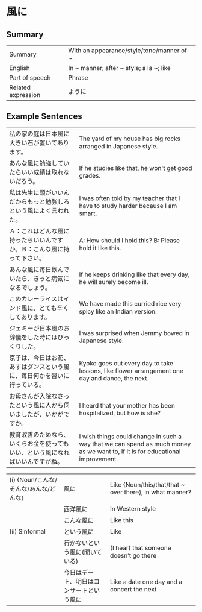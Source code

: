 # 風に

## Summary

<table><tr>   <td>Summary</td>   <td>With an appearance/style/tone/manner of ~.</td></tr><tr>   <td>English</td>   <td>In ~ manner; after ~ style; a la ~; like</td></tr><tr>   <td>Part of speech</td>   <td>Phrase</td></tr><tr>   <td>Related expression</td>   <td>ように</td></tr></table>

## Example Sentences

<table><tr>   <td>私の家の庭は日本風に大きい石が置いてあります。</td>   <td>The yard of my house has big rocks arranged in Japanese style.</td></tr><tr>   <td>あんな風に勉強していたらいい成績は取れないだろう。</td>   <td>If he studies like that, he won't get good grades.</td></tr><tr>   <td>私は先生に頭がいいんだからもっと勉強しろという風によく言われた。</td>   <td>I was often told by my teacher that I have to study harder because I am smart.</td></tr><tr>   <td>Ａ：これはどんな風に持ったらいいんですか。Ｂ：こんな風に持って下さい。</td>   <td>A: How should I hold this?     B: Please hold it like this.</td></tr><tr>   <td>あんな風に毎日飲んでいたら、きっと病気になるでしょう。</td>   <td>If he keeps drinking like that every day, he will surely become ill.</td></tr><tr>   <td>このカレーライスはインド風に、とても辛くしてあります。</td>   <td>We have made this curried rice very spicy like an Indian version.</td></tr><tr>   <td>ジェミーが日本風のお辞儀をした時にはびっくりした。</td>   <td>I was surprised when Jemmy bowed in Japanese style.</td></tr><tr>   <td>京子は、今日はお花、あすはダンスという風に、毎日何かを習いに行っている。</td>   <td>Kyoko goes out every day to take lessons, like flower arrangement one day and dance, the next.</td></tr><tr>   <td>お母さんが入院なさったという風に人から伺いましたが、いかがですか。</td>   <td>I heard that your mother has been hospitalized, but how is she?</td></tr><tr>   <td>教育改善のためなら、いくらお金を使ってもいい、という風になればいいんですがね。</td>   <td>I wish things could change in such a way that we can spend as much money as we want to, if it is for educational improvement.</td></tr></table>

<table class="table"> <tbody><tr class="tr head"> <td class="td"><span class="numbers">(i) </span><span class="bold"><span>{Noun/こんな/そんな/あんな/どんな}</span> </span></td> <td class="td"><span class="concept">風に</span> </td> <td class="td"><span>Like {Noun/this/that/that ~    over there}, in what manner?</span></td> </tr> <tr class="tr"> <td class="td"><span>&nbsp;</span></td> <td class="td"><span>西洋<span class="concept">風に</span></span> </td> <td class="td"><span>In Western style</span></td> </tr> <tr class="tr"> <td class="td"><span>&nbsp;</span></td> <td class="td"><span>こんな<span class="concept">風に</span></span> </td> <td class="td"><span>Like this</span></td> </tr> <tr class="tr head"> <td class="td"><span class="numbers">(ii) </span><span class="bold"><span>Sinformal</span> </span></td> <td class="td"><span class="concept">という風に</span> </td> <td class="td"><span>Like</span></td> </tr> <tr class="tr"> <td class="td"><span>&nbsp;</span></td> <td class="td"><span>行かない<span class="concept">という風に</span></span><span>(聞いている)</span> </td> <td class="td"><span>(I hear) that someone    doesn’t go there</span></td> </tr> <tr class="tr"> <td class="td"><span>&nbsp;</span></td> <td class="td"><span>今日はデート、明日はコンサート<span class="concept">という風に</span></span> </td> <td class="td"><span>Like a date one day and a    concert the next</span></td> </tr> </tbody></table>

